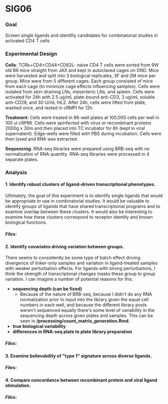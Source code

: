 # SIG06

### Goal
Screen single ligands and identifiy candidates for combinatorial studies in activated CD4 T cells

### Experimental Design
**Cells**: TCRb+CD4+CD44+CD62L- naive CD4 T cells were sorted from 9W old B6 mice straight from JAX and kept in autoclaved cages on DND. Mice were harvested and split into 3 biological replicates, 3F and 2M mice per group. Mice were from 5 different cages. Each group consisted of mice from each cage (to minimize cage effects influencing samples). Cells were isolated from skin-draining LNs, mesenteric LNs, and spleen. Cells were activated for 24h with 2.5 ug/mL plate-bound anti-CD3, 3 ug/mL soluble anti-CD28, and 30 U/mL hIL2. After 24h, cells were lifted from plate, washed once, and rested in cRMPI for 12h.

**Treatment**: Cells were treated in 96-well plates at 100,000 cells per well in 100 ul cRPMI. Cells were spinfected with virus or recombinant proteins 2000g x 30m and then placed into TC incubator for 6h (kept in viral supernatent). Edge-wells were filled with PBS during incubation. Cells were then lysed and RNA was extracted. 

**Sequencing**: RNA-seq libraries were prepared using BRB-seq with no normalization of RNA quantity. RNA-seq libraries were processed in 4 separate plates.

### Analysis
#### 1. Identify robust clusters of ligand-driven transcriptional phenotypes.
Ultimately, the goal of this experiment is to identify single ligands that would be appropriate to use in combinatorial studies. It would be valuable to identify groups of ligands that have shared transcriptional programs and to examine overlap between these clusters. It would also be interesting to examine how these clusters correspond to receptor identity and known biological functions.
##### Files:

#### 2. Identify covariates driving variation between groups.
There seems to consistently be some type of batch effect driving divergence of linker-only samples and variation in ligand-treated samples with weaker perturbation effects. For ligands with strong perturbations, I think the strength of transcriptonal changes masks these group to group variation. I can imagine a number of potential reasons for this.
* **sequencing depth (can be fixed)**
  * Because of the nature of BRB-seq, because I didn't do any RNA normalization prior to input into the library given the equal cell numbers in each well, and because the different library pools weren't sequenced equally there's some level of variability in the sequencing depth across given plates and samples. This can be seen in **/processing/count_matrix_generation.Rmd**.
* **true biological variability**
* **differences in RNA-seq plate to plate library preparation**
##### Files:
#### 3. Examine believability of "type 1" signature across diverse ligands.
##### Files:
#### 4. Compare concordance between recombinant protein and viral ligand stimulation.
##### Files:

